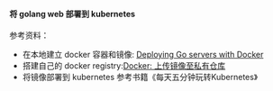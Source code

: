 #### 将 golang web 部署到 kubernetes
参考资料：
* 在本地建立 docker 容器和镜像: [Deploying Go servers with Docker](https://blog.golang.org/docker)  
* 搭建自己的 docker registry:[Docker: 上传镜像至私有仓库](https://segmentfault.com/a/1190000017955885)
* 将镜像部署到 kubernetes 参考书籍《每天五分钟玩转Kubernetes》
